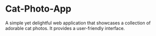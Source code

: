 # Cat-Photo-App
A simple yet delightful web application that showcases a collection of adorable cat photos. It provides a user-friendly interface.

